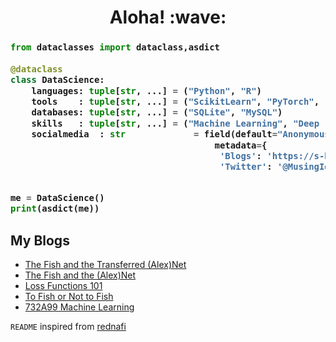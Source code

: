 <h1 align='center'> Aloha! :wave:</h1>


<h3>
    
```python
from dataclasses import dataclass,asdict
 
@dataclass
class DataScience:
    languages: tuple[str, ...] = ("Python", "R")
    tools    : tuple[str, ...] = ("ScikitLearn", "PyTorch", "SpaCy","HuggingFace", "Scrapy")
    databases: tuple[str, ...] = ("SQLite", "MySQL")
    skills   : tuple[str, ...] = ("Machine Learning", "Deep Learning", "Forecasting", "NLP", "Statistics")
    socialmedia  : str             = field(default="Anonymous!", 
                                       metadata={
                                        'Blogs': 'https://s-b-iqbal.github.io/Reflexione/',
                                        'Twitter': '@MusingIqbal'})


me = DataScience()
print(asdict(me))
```
</h3>


## My Blogs

<!-- BLOGPOSTS:START -->
- [The Fish and the Transferred (Alex)Net](https://s-b-iqbal.github.io/Reflexione/transfer%20learning/alexnet/pytorch/image%20classification/2021/07/23/Transfer-Learning.html)
- [The Fish and the (Alex)Net](https://s-b-iqbal.github.io/Reflexione/alexnet/pytorch/image%20classification/2021/07/18/AlexNet-Scratch.html)
- [Loss Functions 101](https://s-b-iqbal.github.io/Reflexione/loss/utility/regression/classification/pytorch/mnist/2021/07/12/Loss-Functions-101.html)
- [To Fish or Not to Fish](https://s-b-iqbal.github.io/Reflexione/pytorch/dataloaders/image%20manipulation/2021/06/11/Image-Loading.html)
- [732A99 Machine Learning](https://s-b-iqbal.github.io/Reflexione/732a99/r/machine%20learning/liu/tdde01/2020/08/25/732A99.html)
<!-- BLOGPOSTS:END -->


<!--
**S-B-Iqbal/S-B-Iqbal** is a ✨ _special_ ✨ repository because its `README.md` (this file) appears on your GitHub profile.

Here are some ideas to get you started:

- 🔭 I’m currently working on ...
- 🌱 I’m currently learning ...
- 👯 I’m looking to collaborate on ...
- 🤔 I’m looking for help with ...
- 💬 Ask me about ...
- 📫 How to reach me: ...
- 😄 Pronouns: ...
- ⚡ Fun fact: ...
-->


`README` inspired from [rednafi](https://github.com/rednafi)
